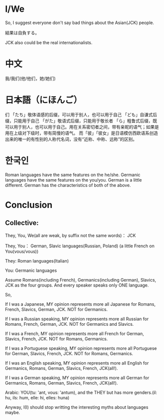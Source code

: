 # I/We
So, I suggest everyone don't say bad things about the Asian(JCK) people. 

結果は自負する。

JCK also could be the real internationalists.

# 中文
我/我们(他/他们，她/她们)

# 日本語（にほんご）

们
「たち」敬体语感的后缀，可以用于别人，也可以用于自己
「ども」自谦式后缀，只能用于自己
「がた」敬语式后缀，只能用于敬长者
「ら」粗鲁式后缀，既可以用于别人，也可以用于自己。用在关系密切者之间，带有亲昵的语气；如果是用在上级对下级时，带有简慢的语气。
而「彼」「彼女」是日语模仿西欧语系创造出来的唯一的有性别的人称代名词，没有“近称、中称、远称”的区别。

# 한국인

Roman languages have the same features on the he/she.
Germanic languages have the same features on the you/you. 
German is a little different. German has the characteristics of both of the above.

# Conclusion

## Collective:

They, You, We(all are weak, by suffix not the same words)：  JCK

They, You：  German, Slavic languages(Russian, Poland) (a little French on You(vous/vous))

They:  Roman languages(Italian)

You:  Germanic languages

Assume Romans(including French), Germanics(including German), Slavics, JCK as the four groups. And every speaker speaks only ONE language.

So, 

If I was a Japanese, MY opinion represents more all Japanese for Romans, French, Slavics, German, JCK. NOT for Germanics.

If I was a Russian speaking, MY opinion represents more all Russian for Romans, French, German, JCK. NOT for Germanics and Slavics.

If I was a French, MY opinion represents more all French for German, Slavics, French, JCK. NOT for Romans, Germanics.

If I was a Portuguese speaking, MY opinion represents more all Portuguese for German, Slavics, French, JCK. NOT for Romans, Germanics.

If I was an English speaking, MY opinion represents more all English for Germanics, Romans, German, Slavics, French, JCK(all!).

If I was a German speaking, MY opinion represents more all German for Germanics, Romans, German, Slavics, French, JCK(all!).

Arabic: YOU(tu: 'ant, vous: 'antum), and the THEY but has more genders.(il: hu, ils: hum, elle: hi, elles: huna)



Anyway, I(I) should stop writting the interesting myths about languages maybe. 
